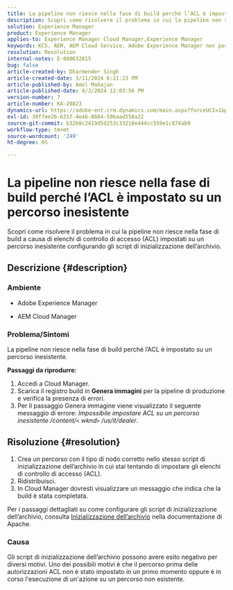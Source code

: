 ```yaml
---
title: La pipeline non riesce nella fase di build perché l’ACL è impostato su un percorso inesistente
description: Scopri come risolvere il problema in cui la pipeline non riesce nella fase di build a causa di ACL impostati su un percorso inesistente.
solution: Experience Manager
product: Experience Manager
applies-to: Experience Manager Cloud Manager,Experience Manager
keywords: KCS, AEM, AEM Cloud Service, Adobe Experience Manager non possono impostare l’ACL su un percorso inesistente
resolution: Resolution
internal-notes: E-000632815
bug: false
article-created-by: Dharmender Singh
article-created-date: 3/11/2024 6:21:23 PM
article-published-by: Amol Mahajan
article-published-date: 4/3/2024 12:03:56 PM
version-number: 7
article-number: KA-20823
dynamics-url: https://adobe-ent.crm.dynamics.com/main.aspx?forceUCI=1&pagetype=entityrecord&etn=knowledgearticle&id=864b8c26-d4df-ee11-904c-6045bd05e816
exl-id: 30f7ee26-631f-4e46-8684-59baad558a22
source-git-commit: b32b8c2419d5d253c33210e444cc559e1c874ab9
workflow-type: tm+mt
source-wordcount: '249'
ht-degree: 6%

---
```


# La pipeline non riesce nella fase di build perché l’ACL è impostato su un percorso inesistente


Scopri come risolvere il problema in cui la pipeline non riesce nella fase di build a causa di elenchi di controllo di accesso (ACL) impostati su un percorso inesistente configurando gli script di inizializzazione dell’archivio.

## Descrizione {#description}


### <b>Ambiente</b>

- Adobe Experience Manager


- AEM Cloud Manager




### <b>Problema/Sintomi</b>

La pipeline non riesce nella fase di build perché l’ACL è impostato su un percorso inesistente.

<b>Passaggi da riprodurre:</b>

1. Accedi a Cloud Manager.
2. Scarica il registro build in <b>Genera immagini</b> per la pipeline di produzione e verifica la presenza di errori.
3. Per il passaggio Genera immagine viene visualizzato il seguente messaggio di errore: *Impossibile impostare ACL su un percorso inesistente /content/`<` wknd`>` /us/it/dealer*.



## Risoluzione {#resolution}


1. Crea un percorso con il tipo di nodo corretto nello stesso script di inizializzazione dell’archivio in cui stai tentando di impostare gli elenchi di controllo di accesso (ACL).
2. Ridistribuisci.
3. In Cloud Manager dovresti visualizzare un messaggio che indica che la build è stata completata.


Per i passaggi dettagliati su come configurare gli script di inizializzazione dell’archivio, consulta [Inizializzazione dell’archivio](https://sling.apache.org/documentation/bundles/repository-initialization.html) nella documentazione di Apache.

### <b>Causa</b>

Gli script di inizializzazione dell’archivio possono avere esito negativo per diversi motivi. Uno dei possibili motivi è che il percorso prima delle autorizzazioni ACL non è stato impostato in un primo momento oppure è in corso l&#39;esecuzione di un&#39;azione su un percorso non esistente.
